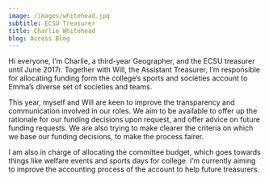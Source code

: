 ```yaml
---
image: /images/whitehead.jpg
subtitle: ECSU Treasurer
title: Charlie Whitehead
blog: Access Blog
---
```


Hi everyone, I’m Charlie, a third-year Geographer, and the ECSU treasurer until June 2017r. Together with Will, the Assistant Treasurer, I’m responsible for allocating funding form the college’s sports and societies account to Emma’s diverse set of societies and teams.

This year, myself and Will are keen to improve the transparency and communication involved in our roles. We aim to be available to offer up the rationale for our funding decisions upon request, and offer advice on future funding requests. We are also trying to make clearer the criteria on which we base our funding decisions, to make the process fairer. 

 I am also in charge of allocating the committee budget, which goes towards things like welfare events and sports days for college. I’m currently aiming to improve the accounting process of the account to help future treasurers.